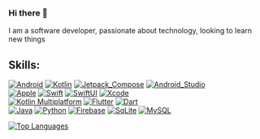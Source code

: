 ### Hi there 👋

I am a software developer, passionate about technology, looking to learn new things

## Skills:
[![Android](https://img.shields.io/badge/Android-3DDC84?style=for-the-badge&logo=android&logoColor=white)]()
[![Kotlin](https://img.shields.io/badge/Kotlin-0095D5?&style=for-the-badge&logo=kotlin&logoColor=white)]()
[![Jetpack_Compose](https://img.shields.io/badge/Jetpack_Compose-3DDB84?style=for-the-badge&logo=jetpack-compose&logoColor=white)]()
[![Android_Studio](https://img.shields.io/badge/Android_Studio-3DDD85?style=for-the-badge&logo=android-studio&logoColor=white)]()
</br>
[![Apple](https://img.shields.io/badge/iOS-999999?style=for-the-badge&logo=apple&logoColor=white)]()
[![Swift](https://img.shields.io/badge/Swift-FA7343?style=for-the-badge&logo=swift&logoColor=white)]()
[![SwiftUI](https://img.shields.io/badge/SwiftUI-2596BE?style=for-the-badge&logo=swift&logoColor=white)]()
[![Xcode](https://img.shields.io/badge/Xcode-1575F9?style=for-the-badge&logo=xcode&logoColor=white)]()
</br>
[![Kotlin Multiplatform](https://img.shields.io/badge/Kotlin_Multiplatform-7F52FF?&style=for-the-badge&logo=kotlin&logoColor=white)]()
[![Flutter](https://img.shields.io/badge/Flutter-02569B?style=for-the-badge&logo=flutter&logoColor=white)]()
[![Dart](https://img.shields.io/badge/Dart-0175C2?style=for-the-badge&logo=dart&logoColor=white)]()
</br>
[![Java](https://img.shields.io/badge/Java-f66700?style=for-the-badge&logo=java&logoColor=white)]()
[![Python](https://img.shields.io/badge/Python-3776AB?style=for-the-badge&logo=python&logoColor=white)]()
[![Firebase](https://img.shields.io/badge/Firebase-FFCA28?style=for-the-badge&logo=firebase&logoColor=white)]()
[![SqLite](https://img.shields.io/badge/SQLite-07405E?style=for-the-badge&logo=sqlite&logoColor=white)]()
[![MySQL](https://img.shields.io/badge/MySQL-00618b?style=for-the-badge&logo=mysql&logoColor=white)]()

[![Top Languages](https://github-readme-stats.vercel.app/api/top-langs/?username=neyogiry&layout=compact&langs_count=5)]()
